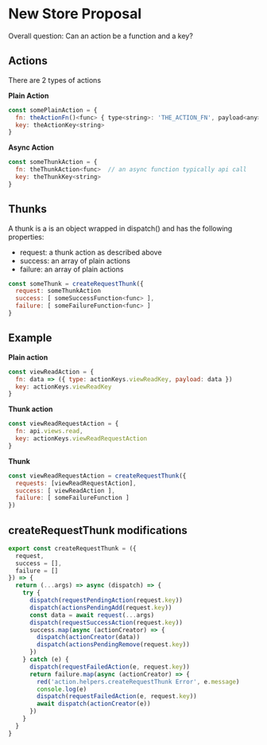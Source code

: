 # New Store Proposal

Overall question: Can an action be a function and a key?

## Actions

There are 2 types of actions

**Plain Action**

```js
const somePlainAction = {
  fn: theActionFn()<func> { type<string>: 'THE_ACTION_FN', payload<any>: somePayload<any> }
  key: theActionKey<string>
}
```

**Async Action**

```js
const someThunkAction = {
  fn: theThunkAction<func>  // an async function typically api call
  key: theThunkKey<string>
}
```

## Thunks

A thunk is a is an object wrapped in dispatch() and has the following properties:

- request: a thunk action as described above
- success: an array of plain actions
- failure: an array of plain actions


```js
const someThunk = createRequestThunk({
  request: someThunkAction
  success: [ someSuccessFunction<func> ],
  failure: [ someFailureFunction<func> ]
}
```


## Example

**Plain action**

```js
const viewReadAction = {
  fn: data => ({ type: actionKeys.viewReadKey, payload: data })
  key: actionKeys.viewReadKey
}
```

**Thunk action**

```js
const viewReadRequestAction = {
  fn: api.views.read,
  key: actionKeys.viewReadRequestAction
}
```

**Thunk**

```js
const viewReadRequestAction = createRequestThunk({
  requests: [viewReadRequestAction],
  success: [ viewReadAction ],
  failure: [ someFailureFunction ]
})
```

## createRequestThunk modifications

```js
export const createRequestThunk = ({
  request,
  success = [],
  failure = []
}) => {
  return (...args) => async (dispatch) => {
    try {
      dispatch(requestPendingAction(request.key))
      dispatch(actionsPendingAdd(request.key))
      const data = await request(...args)
      dispatch(requestSuccessAction(request.key))
      success.map(async (actionCreator) => {
        dispatch(actionCreator(data))
        dispatch(actionsPendingRemove(request.key))
      })
    } catch (e) {
      dispatch(requestFailedAction(e, request.key))
      return failure.map(async (actionCreator) => {
        red('action.helpers.createRequestThunk Error', e.message)
        console.log(e)
        dispatch(requestFailedAction(e, request.key))
        await dispatch(actionCreator(e))
      })
    }
  }
}
```


























